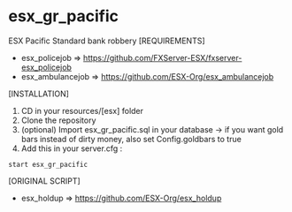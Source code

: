 # esx_gr_pacific
ESX Pacific Standard bank robbery
[REQUIREMENTS]

  * esx_policejob => https://github.com/FXServer-ESX/fxserver-esx_policejob
  * esx_ambulancejob => https://github.com/ESX-Org/esx_ambulancejob

[INSTALLATION]

1) CD in your resources/[esx] folder
2) Clone the repository
3) (optional) Import esx_gr_pacific.sql in your database -> if you want gold bars instead of dirty money, also set Config.goldbars to true
4) Add this in your server.cfg :

```
start esx_gr_pacific
```

[ORIGINAL SCRIPT]

  * esx_holdup => https://github.com/ESX-Org/esx_holdup
